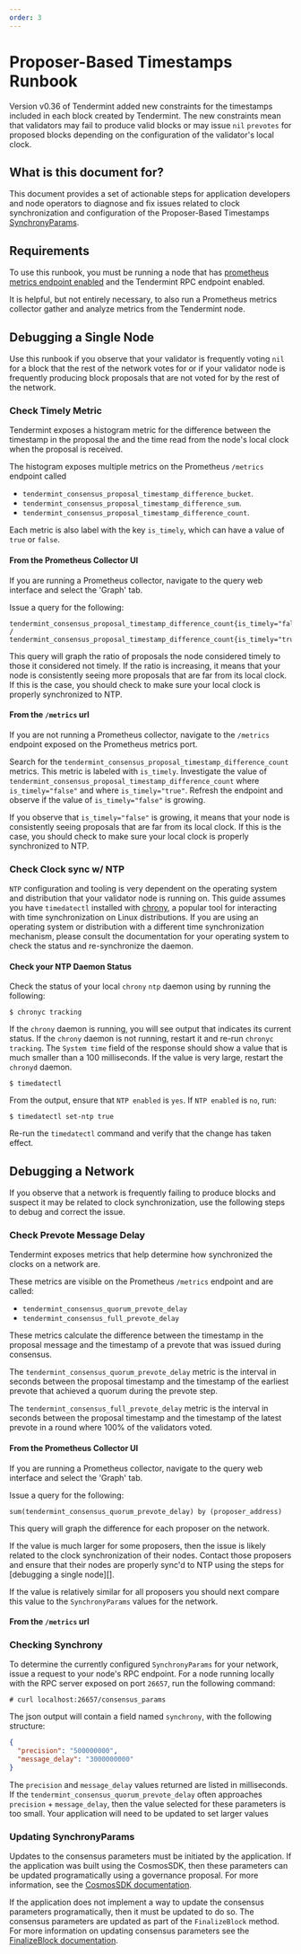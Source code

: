 ```yaml
---
order: 3
---
```


# Proposer-Based Timestamps Runbook

Version v0.36 of Tendermint added new constraints for the timestamps included in
each block created by Tendermint. The new constraints mean that validators may 
fail to produce valid blocks or may issue `nil` `prevotes` for proposed blocks
depending on the configuration of the validator's local clock.

## What is this document for? 

This document provides a set of actionable steps for application developers and
node operators to diagnose and fix issues related to clock synchronization and
configuration of the Proposer-Based Timestamps [SynchronyParams]().

## Requirements

To use this runbook, you must be running a node that has [prometheus metrics endpoint enabled]()
and the Tendermint RPC endpoint enabled.

It is helpful, but not entirely necessary, to also run a Prometheus metrics collector
gather and analyze metrics from the Tendermint node.

## Debugging a Single Node

Use this runbook if you observe that your validator is frequently voting `nil` for a block that the rest
of the network votes for or if your validator node is frequently producing block proposals
that are not voted for by the rest of the network.

### Check Timely Metric

Tendermint exposes a histogram metric for the difference between the timestamp in the proposal
the and the time read from the node's local clock when the proposal is received.

The histogram exposes multiple metrics on the Prometheus `/metrics` endpoint called
* `tendermint_consensus_proposal_timestamp_difference_bucket`.
* `tendermint_consensus_proposal_timestamp_difference_sum`.
* `tendermint_consensus_proposal_timestamp_difference_count`.

Each metric is also label with the key `is_timely`, which can have a value of
`true` or `false`. 

#### From the Prometheus Collector UI
If you are running a Prometheus collector, navigate to the query web interface and select the 'Graph' tab.

Issue a query for the following:

```
tendermint_consensus_proposal_timestamp_difference_count{is_timely="false"} /
tendermint_consensus_proposal_timestamp_difference_count{is_timely="true"}
```

This query will graph the ratio of proposals the node considered timely to those it
considered not timely. If the ratio is increasing, it means that your node is consistently
seeing more proposals that are far from its local clock. If this is the case, you should
check to make sure your local clock is properly synchronized to NTP.

#### From the `/metrics` url

If you are not running a Prometheus collector, navigate to the `/metrics` endpoint
exposed on the Prometheus metrics port.

Search for the `tendermint_consensus_proposal_timestamp_difference_count` metrics.
This metric is labeled with `is_timely`. Investigate the value of
`tendermint_consensus_proposal_timestamp_difference_count` where `is_timely="false"`
and where `is_timely="true"`. Refresh the endpoint and observe if the value of `is_timely="false"`
is growing.

If you observe that `is_timely="false"` is growing, it means that your node is consistently
seeing proposals that are far from its local clock. If this is the case, you should check
to make sure your local clock is properly synchronized to NTP.

### Check Clock sync w/ NTP

`NTP` configuration and tooling is very dependent on the operating system and distribution
that your validator node is running on. This guide assumes you have `timedatectl` installed with 
[chrony](https://chrony.tuxfamily.org/), a popular tool for interacting with time 
synchronization on Linux distributions. If you are using an operating system or 
distribution with a different time synchronization mechanism, please consult the 
documentation for your operating system to check the status and re-synchronize the daemon.

#### Check your NTP Daemon Status

Check the status of your local `chrony` `ntp` daemon using by running the following:

```
$ chronyc tracking
```

If the `chrony` daemon is running, you will see output that indicates its current status.
If the `chrony` daemon is not running, restart it and re-run `chronyc tracking`. The
`System time` field of the response should show a value that is much smaller than a 100
milliseconds. If the value is very large, restart the `chronyd` daemon.

```
$ timedatectl
```

From the output, ensure that `NTP enabled` is `yes`. If `NTP enabled` is `no`, run:

```
$ timedatectl set-ntp true
```
Re-run the `timedatectl` command and verify that the change has taken effect.

## Debugging a Network

If you observe that a network is frequently failing to produce blocks and suspect
it may be related to clock synchronization, use the following steps to debug and correct the issue.

### Check Prevote Message Delay

Tendermint exposes metrics that help determine how synchronized the clocks on a network are.

These metrics are visible on the Prometheus `/metrics` endpoint and are called:
* `tendermint_consensus_quorum_prevote_delay`
* `tendermint_consensus_full_prevote_delay`

These metrics calculate the difference between the timestamp in the proposal message and
the timestamp of a prevote that was issued during consensus. 

The `tendermint_consensus_quorum_prevote_delay` metric is the interval in seconds
between the proposal timestamp and the timestamp of the earliest prevote that
achieved a quorum during the prevote step.

The `tendermint_consensus_full_prevote_delay` metric is the interval in seconds
between the proposal timestamp and the timestamp of the latest prevote in a round
where 100% of the validators voted.

#### From the Prometheus Collector UI
If you are running a Prometheus collector, navigate to the query web interface and select the 'Graph' tab.

Issue a query for the following:

```
sum(tendermint_consensus_quorum_prevote_delay) by (proposer_address)
```
This query will graph the difference for each proposer on the network.

If the value is much larger for some proposers, then the issue is likely related to the clock
synchronization of their nodes. Contact those proposers and ensure that their nodes
are properly sync'd to NTP using the steps for [debugging a single node][].

If the value is relatively similar for all proposers you should next compare this
value to the `SynchronyParams` values for the network.

#### From the `/metrics` url

### Checking Synchrony

To determine the currently configured `SynchronyParams` for your network, issue a 
request to your node's RPC endpoint. For a node running locally with the RPC server
exposed on port `26657`, run the following command:

```
# curl localhost:26657/consensus_params
```

The json output will contain a field named `synchrony`, with the following structure:

```json
{
  "precision": "500000000",
  "message_delay": "3000000000"
}
```

The `precision` and `message_delay` values returned are listed in milliseconds.
If the `tendermint_consensus_quorum_prevote_delay` often approaches `precision` + `message_delay`,
then the value selected for these parameters is too small. Your application will
need to be updated to set larger values 

### Updating SynchronyParams

Updates to the consensus parameters must be initiated by the application. If
the application was built using the CosmosSDK, then these parameters can be updated
programatically using a governance proposal. For more information, see the [CosmosSDK
documentation]().

If the application does not implement a way to update the consensus parameters
programatically, then it must be updated to do so. The consensus parameters are
updated as part of the `FinalizeBlock` method. For more information on updating
consensus parameters see the [FinalizeBlock documentation]().
